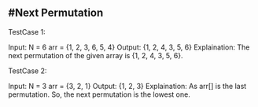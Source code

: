 #Next Permutation
--------------------------
TestCase 1:

Input: N = 6
arr = {1, 2, 3, 6, 5, 4}
Output: {1, 2, 4, 3, 5, 6}
Explaination: The next permutation of the 
given array is {1, 2, 4, 3, 5, 6}.

TestCase 2:

Input: N = 3
arr = {3, 2, 1}
Output: {1, 2, 3}
Explaination: As arr[] is the last 
permutation. So, the next permutation 
is the lowest one.